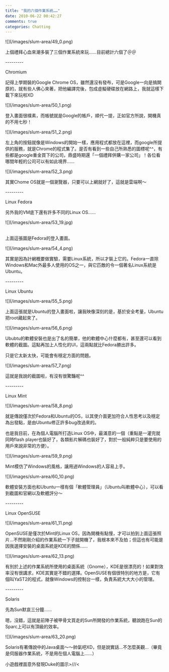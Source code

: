 ```yaml
---
title: "我的六個作業系統……"
date: 2010-06-22 00:42:27
comments: true
categories: Chatting
---
```

<p>![](/images/slum-area/49_0.png)</p><p>上個禮拜心血來潮多裝了三個作業系統來玩&hellip;&hellip;目前總計六個了＠＠</p><p>---------</p><p>Chromium</p><p>記得上學期裝的Google Chrome OS，雖然還沒有發布，可是Google一向是搞開原的，就有些人佛心來著，把他編譯完後，包成虛擬硬碟放在網路上，我就這樣下載下來玩啦XD</p><p>![](/images/slum-area/50_1.png)</p><p>登入畫面很樸素，而帳號就是Google的帳戶，順代一提，正如官方所說，開機真的不用七秒！</p><p>![](/images/slum-area/51_2.png)</p><p>左上角的按鈕就像是Windows的開始一樣，應用程式都放在這裡，而google所提供的服務，就是Chrome的程式集了。是否有看到一些自己所熟悉的圖標呢^^，有些都是google重金買下的公司，鼎盛時期還「一個禮拜併購一家公司」！各位看哪間年輕的公司可以有如此境界&hellip;&hellip;</p><p>![](/images/slum-area/52_3.png)</p><p>其實Chome OS就是一個瀏覽器，只要可以上網就好了，這就是雲端啊～</p><p>---------</p><p>Linux Fedora</p><p>另外我的VM底下還有許多不同的Linux OS&hellip;&hellip;</p><p>![](/images/slum-area/53_19.jpg)<br /><br /></p><p>上面這張圖是Fedora的登入畫面。</p><p>![](/images/slum-area/54_4.png)</p><p>其實是因為計網概要做實驗，需要Linux系統，所以才裝上它的。Fedora一直除Windows和Mac外最多人使用的OS之一，與它匹敵的令一個著名Linux系統是Ubuntu。</p><p>---------</p><p>Linux Ubuntu</p><p>![](/images/slum-area/55_5.png)</p><p>上面這張就是Ubuntu的登入畫面啦，讓我映像深刻的是，基於安全考量，Ubuntu把root藏起來了。</p><p>![](/images/slum-area/56_6.png)</p><p>Ububtu的軟體安裝也是出了名的簡單，他的軟體中心什麼都有，甚至還可以看到軟體的截圖。這點再加上人性化的UI，這兩點就比Fedora勝出許多。</p><p>只是它太新太快，可能會有穩定方面的問題。</p><p>![](/images/slum-area/57_7.png)</p><p>這就是我說的截圖啦，有沒有很驚豔呢^^</p><p>---------</p><p>Linux Mint</p><p>![](/images/slum-area/58_8.png)</p><p>就是傳說僅次於Fedora和Ubuntu的OS，以其使介面更加符合人性思考以及穩定為出發點，是由Ubuntu修正許多bug改過來的。</p><p>也是我目前，在為個人電腦所打造Linux OS中，最滿意的一個（重點是一灌完就同時flash player也裝好了，各類影片解碼也裝好了，對於一般純粹只是要使用的用戶來說非常的方便）。</p><p>![](/images/slum-area/59_9.png)</p><p>Mint模仿了Windows的風格，讓用過Windows的人容易上手。</p><p>![](/images/slum-area/60_10.png)</p><p>軟體安裝方面也和Ubuntu一樣有個「軟體管理員」（Ubuntu叫軟體中心），可以看到截圖和官網以及軟體評分～</p><p>---------</p><p>Linux OpenSUSE</p><p>![](/images/slum-area/61_11.png)</p><p>OpenSUSE是僅次於Mint的Linux OS，因為開機有點慢，才可以拍到上面這張照片&hellip;不然剛剛介紹的作業系統一下子就開機了，我根本來不及拍；但這也有可能是因我選擇安裝的桌面系統是KDE的關係&hellip;&hellip;</p><p>![](/images/slum-area/62_13.png)</p><p>有別於上述的作業系統所使用的桌面系統（Gnome），KDE是很漂亮的！如果對效率沒有很講求，KDE其實是不錯的選擇。OpenSUSE有個很特別的地方是，它有個叫YaST2的程式，就像Windows的控制台一樣，負責系統大大大小的管理。</p><p>---------</p><p>Solaris</p><p>先為Sun默哀三分鐘&hellip;&hellip;</p><p>嗯，沒錯，這就是前陣子被甲骨文買走的Sun所開發的作業系統，聽說跑在Sun的Sparc上可以有頂級的效率。</p><p>![](/images/slum-area/63_20.png)</p><p>Solaris有著傳說中的Java桌面～～帥氣吧XD，但是說實話&hellip;不怎麼美觀&hellip;（畢竟是伺服器作業系統，不是用在個人電腦上&hellip;&hellip;）</p><p>小遊戲裡面意外發現Duke的圖示&gt;///&lt;</p>
